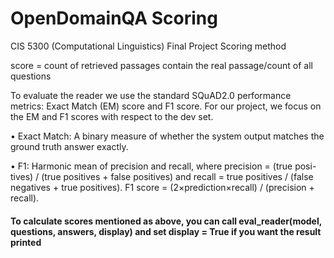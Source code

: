 # OpenDomainQA Scoring
CIS 5300 (Computational Linguistics) Final Project Scoring method

score = count of retrieved passages contain the real passage/count of all questions

To evaluate the reader we use the standard SQuAD2.0 performance metrics:
Exact Match (EM) score and F1 score. For our project, we focus on the EM
and F1 scores with respect to the dev set. 

• Exact Match: A binary measure of whether the system output matches
the ground truth answer exactly.

• F1: Harmonic mean of precision and recall, where precision = (true posi-
tives) / (true positives + false positives) and recall = true positives / (false
negatives + true positives). F1 score = (2×prediction×recall) / (precision + recall).

#### To calculate scores mentioned as above, you can call eval_reader(model, questions, answers, display) and set display = True if you want the result printed 
